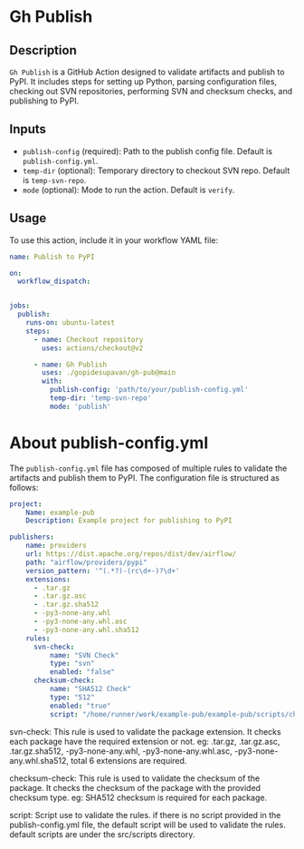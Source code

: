 # Gh Publish

## Description
`Gh Publish` is a GitHub Action designed to validate artifacts and publish to PyPI. It includes steps for setting up Python, parsing configuration files, checking out SVN repositories, performing SVN and checksum checks, and publishing to PyPI.

## Inputs
- `publish-config` (required): Path to the publish config file. Default is `publish-config.yml`.
- `temp-dir` (optional): Temporary directory to checkout SVN repo. Default is `temp-svn-repo`.
- `mode` (optional): Mode to run the action. Default is `verify`.

## Usage
To use this action, include it in your workflow YAML file:

```yaml
name: Publish to PyPI

on:
  workflow_dispatch:


jobs:
  publish:
    runs-on: ubuntu-latest
    steps:
      - name: Checkout repository
        uses: actions/checkout@v2

      - name: Gh Publish
        uses: ./gopidesupavan/gh-pub@main
        with:
          publish-config: 'path/to/your/publish-config.yml'
          temp-dir: 'temp-svn-repo'
          mode: 'publish'
```
# About publish-config.yml

The `publish-config.yml` file has composed of multiple rules to validate the artifacts and publish them to PyPI. The configuration file is structured as follows:

```yaml
project:
    Name: example-pub
    Description: Example project for publishing to PyPI

publishers:
    name: providers
    url: https://dist.apache.org/repos/dist/dev/airflow/
    path: "airflow/providers/pypi"
    version_pattern: '^(.*?)-(rc\d+-)?\d+'
    extensions:
      - .tar.gz
      - .tar.gz.asc
      - .tar.gz.sha512
      - -py3-none-any.whl
      - -py3-none-any.whl.asc
      - -py3-none-any.whl.sha512
    rules:
      svn-check:
          name: "SVN Check"
          type: "svn"
          enabled: "false"
      checksum-check:
          name: "SHA512 Check"
          type: "512"
          enabled: "true"
          script: "/home/runner/work/example-pub/example-pub/scripts/checksum_check.sh"
```
svn-check: This rule is used to validate the package extension. It checks each package have the required extension or not. eg: .tar.gz, .tar.gz.asc, .tar.gz.sha512, -py3-none-any.whl, -py3-none-any.whl.asc, -py3-none-any.whl.sha512, total 6 extensions are required. 

checksum-check: This rule is used to validate the checksum of the package. It checks the checksum of the package with the provided checksum type. eg: SHA512 checksum is required for each package.

script: Script use to validate the rules. if there is no script provided in the publish-config.yml file, the default script will be used to validate the rules. default scripts are under the src/scripts directory.